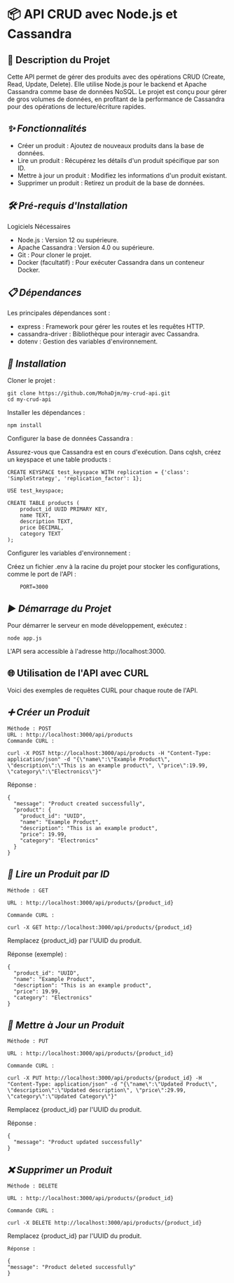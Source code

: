 # 📦 API CRUD avec Node.js et Cassandra  
## 📄 Description du Projet

Cette API permet de gérer des produits avec des opérations CRUD (Create, Read, Update, Delete). Elle utilise Node.js pour le backend et Apache Cassandra comme base de données NoSQL. Le projet est conçu pour gérer de gros volumes de données, en profitant de la performance de Cassandra pour des opérations de lecture/écriture rapides.  
## *✨ Fonctionnalités*

* Créer un produit : Ajoutez de nouveaux produits dans la base de données.
* Lire un produit : Récupérez les détails d'un produit spécifique par son ID.
* Mettre à jour un produit : Modifiez les informations d'un produit existant.
* Supprimer un produit : Retirez un produit de la base de données.

## *🛠 Pré-requis d'Installation*
Logiciels Nécessaires

* Node.js : Version 12 ou supérieure.
* Apache Cassandra : Version 4.0 ou supérieure.
* Git : Pour cloner le projet.
* Docker (facultatif) : Pour exécuter Cassandra dans un conteneur Docker.

## *📋 Dépendances*

Les principales dépendances sont :

* express : Framework pour gérer les routes et les requêtes HTTP.
* cassandra-driver : Bibliothèque pour interagir avec Cassandra.
* dotenv : Gestion des variables d'environnement.

## *🚀 Installation*

Cloner le projet :

    git clone https://github.com/MohaDjm/my-crud-api.git
    cd my-crud-api

Installer les dépendances :

    npm install

Configurer la base de données Cassandra :

Assurez-vous que Cassandra est en cours d'exécution.
Dans cqlsh, créez un keyspace et une table products :

    CREATE KEYSPACE test_keyspace WITH replication = {'class': 'SimpleStrategy', 'replication_factor': 1};

    USE test_keyspace;

    CREATE TABLE products (
        product_id UUID PRIMARY KEY,
        name TEXT,
        description TEXT,
        price DECIMAL,
        category TEXT
    );

Configurer les variables d'environnement :

Créez un fichier .env à la racine du projet pour stocker les configurations, comme le port de l'API :

        PORT=3000

## *▶️ Démarrage du Projet*

Pour démarrer le serveur en mode développement, exécutez :

    node app.js

L'API sera accessible à l'adresse http://localhost:3000.  
## 🌐 Utilisation de l'API avec CURL

Voici des exemples de requêtes CURL pour chaque route de l'API.  
## *➕ Créer un Produit*

    Méthode : POST
    URL : http://localhost:3000/api/products
    Commande CURL :

    curl -X POST http://localhost:3000/api/products -H "Content-Type: application/json" -d "{\"name\":\"Example Product\", \"description\":\"This is an example product\", \"price\":19.99, \"category\":\"Electronics\"}"

Réponse :

    {
      "message": "Product created successfully",
      "product": {
        "product_id": "UUID",
        "name": "Example Product",
        "description": "This is an example product",
        "price": 19.99,
        "category": "Electronics"
      }
    }

## *📖 Lire un Produit par ID*

    Méthode : GET

    URL : http://localhost:3000/api/products/{product_id}

    Commande CURL :

    curl -X GET http://localhost:3000/api/products/{product_id}

Remplacez {product_id} par l'UUID du produit.

Réponse (exemple) :

    {
      "product_id": "UUID",
      "name": "Example Product",
      "description": "This is an example product",
      "price": 19.99,
      "category": "Electronics"
    }

## *📝 Mettre à Jour un Produit*

    Méthode : PUT

    URL : http://localhost:3000/api/products/{product_id}

    Commande CURL :

    curl -X PUT http://localhost:3000/api/products/{product_id} -H "Content-Type: application/json" -d "{\"name\":\"Updated Product\", \"description\":\"Updated description\", \"price\":29.99, \"category\":\"Updated Category\"}"

Remplacez {product_id} par l'UUID du produit.

Réponse :

    {
      "message": "Product updated successfully"
    }

## *❌ Supprimer un Produit*

    Méthode : DELETE

    URL : http://localhost:3000/api/products/{product_id}

    Commande CURL :

    curl -X DELETE http://localhost:3000/api/products/{product_id}

Remplacez {product_id} par l'UUID du produit.

    Réponse :

    {
    "message": "Product deleted successfully"
    }
